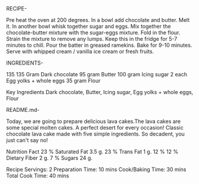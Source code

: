 RECIPE-

Pre heat the oven at 200 degrees.
In a bowl add chocolate and butter. Melt it.
In another bowl whisk together sugar and eggs.
Mix together the chocolate-butter mixture with the sugar-eggs mixture.
Fold in the flour.
Strain the mixture to remove any lumps.
Keep this in the fridge for 5-7 minutes to chill.
Pour the batter in greased ramekins.
Bake for 9-10 minutes.
Serve with whipped cream / vanilla ice cream or fresh fruits.








INGREDIENTS-

135 135 Gram Dark chocolate
95 gram Butter
100 gram Icing sugar
2 each Egg yolks + whole eggs
35 gram Flour

Key Ingredients
Dark chocolate, Butter, Icing sugar, Egg yolks + whole eggs, Flour




README.md-

Today, we are going to prepare delicious lava cakes.The lava cakes are some special molten cakes.
A perfect desert for every occasion! Classic chocolate lava cake made with five simple ingredients. So decadent, you just can't say no!

Nutrition Fact
23 % Saturated Fat 3.5 g.
23 % Trans Fat 1 g.
12 %
12 % Dietary Fiber 2 g.
7 % Sugars 24 g.

Recipe Servings: 2 Preparation Time: 10 mins Cook/Baking Time: 30 mins Total Cook Time: 40 mins
